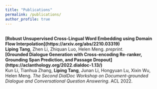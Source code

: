 ```yaml
---
title: "Publications"
permalink: /publications/
author_profile: true
---
```

<br>
<b>[Robust Unsupervised Cross-Lingual Word Embedding using Domain Flow Interpolation](https://arxiv.org/abs/2210.03319)</b> <br> 
<b>Liping Tang</b>, Zhen Li, Zhiquan Luo, Helen Meng. 
<i>preprint</i>.

<br>
<b>[Grounded Dialogue Generation with Cross-encoding Re-ranker, Grounding Span Prediction, and Passage Dropout](https://aclanthology.org/2022.dialdoc-1.13/)</b> <br> 
Kun Li, Tianhua Zhang, <b>Liping Tang</b>, Junan Li, Hongyuan Lu, Xixin Wu, Helen Meng. 
<i>The Second DialDoc Workshop on Document-grounded Dialogue and Conversational Question Answering</i>. ACL 2022.

<!-- <b>[GeoDiff: A Geometric Diffusion Model for Molecular Conformation Generation](http://lantaoyu.com/publications/GeoDiff)</b> <br> 
Minkai Xu, <b>Lantao Yu</b>, Yang Song, Chence Shi, Stefano Ermon, Jian Tang.
<i>The Tenth International Conference on Learning Representations</i>. <b>ICLR 2022</b>. <b><span style="color:red">(Oral Presentation)</span></b>

# Manuscripts
<br>
<b>[A Unified Framework for Multi-distribution Density Ratio Estimation](http://lantaoyu.com/publications/MultiDRE)</b> <br>
<b>Lantao Yu</b>, Yujia Jin, Stefano Ermon.
<i>Preprint. arXiv:2112.03440</i> -->
